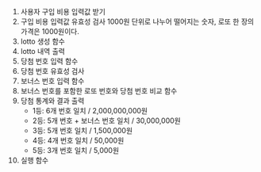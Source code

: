 1. 사용자 구입 비용 입력값 받기
2. 구입 비용 입력값 유효성 검사
    1000원 단위로 나누어 떨어지는 숫자, 로또 한 장의 가격은 1000원이다.
3. lotto 생성 함수
4. lotto 내역 출력
5. 당첨 번호 입력 함수
6. 당첨 번호 유효성 검사
7. 보너스 번호 입력 함수
8. 보너스 번호를 포함한 로또 번호와 당첨 번호 비교 함수
9. 당첨 통계와 결과 출력
    - 1등: 6개 번호 일치 / 2,000,000,000원
    - 2등: 5개 번호 + 보너스 번호 일치 / 30,000,000원
    - 3등: 5개 번호 일치 / 1,500,000원
    - 4등: 4개 번호 일치 / 50,000원
    - 5등: 3개 번호 일치 / 5,000원
10. 실행 함수
